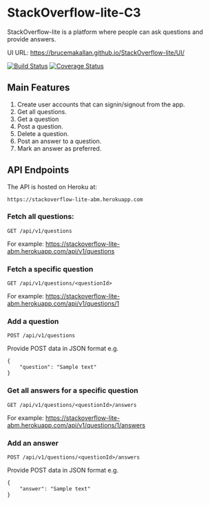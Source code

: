 # StackOverflow-lite-C3
StackOverflow-lite is a platform where people can ask questions and provide answers.

UI URL:
https://brucemakallan.github.io/StackOverflow-lite/UI/

[![Build Status](https://travis-ci.com/brucemakallan/StackOverflow-lite-C3.svg?branch=master)](https://travis-ci.com/brucemakallan/StackOverflow-lite-C3)
[![Coverage Status](https://coveralls.io/repos/github/brucemakallan/StackOverflow-lite-C3/badge.svg?branch=master)](https://coveralls.io/github/brucemakallan/StackOverflow-lite-C3?branch=master)
    

## Main Features

1. Create user accounts that can signin/signout from the app.
2. Get all questions.
3. Get a question
4. Post a question.
5. Delete a question.
6. Post an answer to a question.
7. Mark an answer as preferred.

## API Endpoints
The API is hosted on Heroku at:
```
https://stackoverflow-lite-abm.herokuapp.com
```

### Fetch all questions:
```
GET /api/v1/questions
```
For example: https://stackoverflow-lite-abm.herokuapp.com/api/v1/questions

### Fetch a specific question
```
GET /api/v1/questions/<questionId>
```
For example: https://stackoverflow-lite-abm.herokuapp.com/api/v1/questions/1

### Add a question
```
POST /api/v1/questions
```
Provide POST data in JSON format e.g.
```
{
    "question": "Sample text"
}
```

### Get all answers for a specific question
```
GET /api/v1/questions/<questionId>/answers
```
For example: https://stackoverflow-lite-abm.herokuapp.com/api/v1/questions/1/answers

### Add an answer
```
POST /api/v1/questions/<questionId>/answers
```
Provide POST data in JSON format e.g.
```
{
    "answer": "Sample text"
}
```